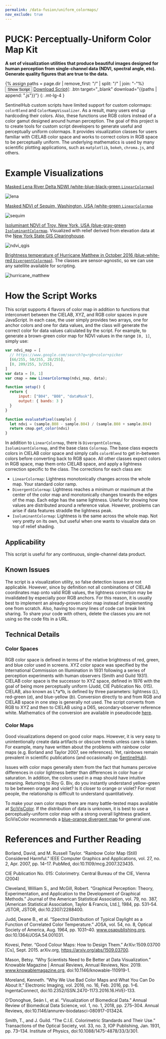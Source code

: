 ```yaml
---
permalink: /data-fusion/uniform_colormaps/
nav_exclude: true
---
```


# PUCK: Perceptually-Uniform Color Map Kit
**A set of visualization utilities that produce beautiful images designed for human perception from single-channel data (NDVI, spectral angle, etc). Generate quality figures that are true to the data.**

{% assign paths = page.dir | remove_first: "/" | split: "/" | join: "-"%}
<button class="btn btn-primary" id="toggle-script" onclick="toggleScript()">Show Script</button>
[Download Script](script.js){: .btn target="_blank" download="{{paths | append: ".js"}}"}
{: .mt-lg-4 }

<div id="script" style="display:none;"> 
{% highlight javascript %}
{% include_relative script.js %}
{% endhighlight %}
</div>

SentinelHub custom scripts have limited support for custom colormaps: `colorBlend` and `ColorRampVisualizer`. As a result, many users end up hardcoding their colors. Also, these functions use RGB colors instead of a color gamut designed around human perception. The goal of this project is to create tools for custom script developers to generate useful and perceptually uniform colormaps. It provides visualization classes for users familiar with CIELAB color space and works to correct colors in RGB space to be perceptually uniform. The underlying mathematics is used by many scientific plotting applications, such as `matplotlib`, `bokeh`, `chroma.js`, and others.

# Example Visualizations
[Masked Lena River Delta NDWI (white-blue-black-green `LinearColormap`)](https://tinyurl.com/y6b5hevs)

![lena](images/lena_ndwi.jpg)

[Masked NDVI of Sequim, Washington, USA (white-green `LinearColormap`](https://tinyurl.com/yyt937cj)

![sequim](images/sequim_ndvi.jpg)

[Isoluminant NDVI of Troy, New York, USA (blue-gray-green `IsoluminantColormap`](https://tinyurl.com/y4uhg7t9). Visualized with relief derived from elevation data at the [New York State GIS Clearinghouse](https://gis.ny.gov/).

![ndvi_qgis](images/qgis_isoluminant.JPG)

[Brightness temperature of Hurricane Matthew in October 2016 (blue-white-red `DivergentColormap`)](https://tinyurl.com/y4ybe7te). The classes are sensor-agnostic, so we can use any satellite available for scripting.

![hurricane_matthew](images/hurricane_matthew_temperature.jpg)

# How the Script Works
This script supports 4 flavors of color map in addition to functions that interconvert between the CIELAB, XYZ, and RGB color spaces in pure JavaScript. In each case, the user simply provides two arrays, one for anchor colors and one for data values, and the class will generate the correct color for data values calculated by the script. For example, to generate a brown-green color map for NDVI values in the range `[0, 1]`, simply use:
```js
var ndvi_map = [
  // https://www.google.com/search?q=rgb+color+picker
  [66/255, 50/255, 28/255],
  [0, 209/255, 3/255],
]
var data = [0, 1]
var cmap = new LinearColormap(ndvi_map, data);

function setup() {
  return { 
      input: ["B04", "B08", "dataMask"],
      output: { bands: 3 }
  }
}

function evaluatePixel(sample) {
  let ndvi = (sample.B08 - sample.B04) / (sample.B08 + sample.B04)
  return cmap.get_color(ndvi)
}
```
In addition to `LinearColormap`, there is `DivergentColormap`, `IsoluminantColormap`, and the base class `Colormap`. The base class expects colors in CIELAB color space and simply calls `colorBlend` to get in-between colors before converting back to RGB space. All other classes expect colors in RGB space, map them onto CIELAB space, and apply a lightness correction specific to the class. The corrections for each class are:
 - `LinearColormap`: Lightness monotonically changes across the whole map. Your standard color ramp.
 - `DivergentColormap`: Lightness reaches a minimum or maximum at the center of the color map and monotonically changes towards the edges of the map. Each edge has the same lightness. Useful for showing how values are distributed around a reference value. However, problems can arise if data features straddle the lightness peak.
 - `IsoluminantColormap`: Lightness is the same across the whole map. Not very pretty on its own, but useful when one wants to visualize data on top of relief shading.

## Applicability
This script is useful for any continuous, single-channel data product.

## Known Issues
The script is a visualization utility, so false detection issues are not applicable. However, since by definition not all combinations of CIELAB coordinates map onto valid RGB values, the lightness correction may be invalidated by especially poor RGB anchors. For this reason, it is usually best to implement an already-proven color map instead of implementing one from scratch. Also, having too many lines of code can break link sharing. To share your code with others, delete the classes you are not using so the code fits in a URL.

## Technical Details

### Color Spaces
RGB color space is defined in terms of the relative brightness of red, green, and blue color used in screens. XYZ color space was specified by the International Commission on Illumination in 1931 following a series of perception experiments with human observers (Smith and Guild 1931). CIELAB color space is the successor to XYZ space, defined in 1976 with the goal of being more perceptually uniform (Judd, CIE Publication No. 015). CIELAB, also known as L\*a\*b, is defined by three parameters: lightness ($L$), red-green ($a$), and blue-yellow ($b$). Conversion directly to and from RGB and CIELAB space in one step is generally not used. The script converts from RGB to XYZ and then to CIELAB using a D65, secondary-observer reference white. Mathematics of the conversion are available in pseudocode [here](https://www.easyrgb.com/en/math.php). 

### Color Maps
Good visualizations depend on good color maps. However, it is very easy to unintentionally create data artifacts or obscure trends unless care is taken. For example, many have written about the problems with rainbow color maps (e.g. Borland and Taylor 2007, see references). Yet, rainbows remain prevalent in scientific publications (and occasionally on [SentinelHub](https://tinyurl.com/y34rkknf)).

Issues with color maps generally stem from the fact that humans perceive differences in color lightness better than differences in color hue or saturation. In addition, the colors used in a map should have intuitive meaning. Returning to Roy G. Biv, do you instantly understand yellow-green to be between orange and violet? Is it closer to orange or violet? For most people, the relationship is difficult to understand quantitatively.

To make your own color maps there are many battle-tested maps available at [SciVisColor](sciviscolor.org). If the distribution of data is unknown, it is best to use a perceptually-uniform color map with a strong overall lightness gradient. SciVisColor recommends a [blue-orange divergent map](https://sciviscolor.org/home/colormaps/contrasting-divergent-colormaps/) for general use.

# References and Further Reading


Borland, David, and M. Russell Taylor. “Rainbow Color Map (Still) Considered Harmful.” IEEE Computer Graphics and Applications, vol. 27, no. 2, Apr. 2007, pp. 14–17. PubMed, doi:10.1109/mcg.2007.323435.

CIE Publication No. 015: Colorimetry. Central Bureau of the CIE, Vienna (2004)

Cleveland, William S., and McGill, Robert. “Graphical Perception: Theory, Experimentation, and Application to the Development of Graphical Methods.” Journal of the American Statistical Association, vol. 79, no. 387, [American Statistical Association, Taylor & Francis, Ltd.], 1984, pp. 531–54. JSTOR, JSTOR, doi:10.2307/2288400.

Judd, Deane B., et al. “Spectral Distribution of Typical Daylight as a Function of Correlated Color Temperature.” JOSA, vol. 54, no. 8, Optical Society of America, Aug. 1964, pp. 1031–40. www.osapublishing.org, doi:10.1364/JOSA.54.001031.

Kovesi, Peter. “Good Colour Maps: How to Design Them.” ArXiv:1509.03700 [Cs], Sept. 2015. arXiv.org, https://arxiv.org/abs/1509.03700.

Mason, Betsy. “Why Scientists Need to Be Better at Data Visualization.” Knowable Magazine | Annual Reviews, Annual Reviews, Nov. 2019. www.knowablemagazine.org, doi:10.1146/knowable-110919-1.

Moreland, Kenneth. “Why We Use Bad Color Maps and What You Can Do About It.” Electronic Imaging, vol. 2016, no. 16, Feb. 2016, pp. 1–6. IngentaConnect, doi:10.2352/ISSN.2470-1173.2016.16.HVEI-133.

O’Donoghue, Seán I., et al. “Visualization of Biomedical Data.” Annual Review of Biomedical Data Science, vol. 1, no. 1, 2018, pp. 275–304. Annual Reviews, doi:10.1146/annurev-biodatasci-080917-013424.

Smith, T., and J. Guild. “The C.I.E. Colorimetric Standards and Their Use.” Transactions of the Optical Society, vol. 33, no. 3, IOP Publishing, Jan. 1931, pp. 73–134. Institute of Physics, doi:10.1088/1475-4878/33/3/301.
